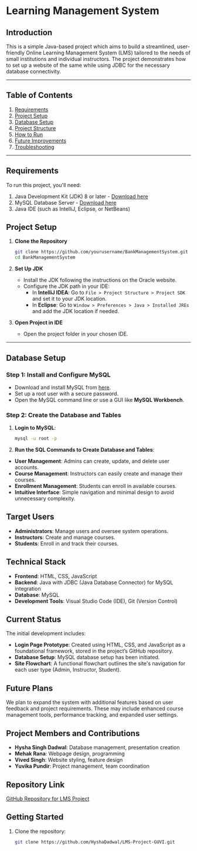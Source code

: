 # Learning Management System

## Introduction

This is a simple Java-based project which aims to build a streamlined, user-friendly Online Learning Management System (LMS) tailored to the needs of small institutions and individual instructors. The project demonstrates how to set up a website of the same while using JDBC for the necessary database connectivity. 

---

## Table of Contents

1. [Requirements](#requirements)
2. [Project Setup](#project-setup)
3. [Database Setup](#database-setup)
4. [Project Structure](#project-structure)
5. [How to Run](#how-to-run)
6. [Future Improvements](#future-improvements)
7. [Troubleshooting](#troubleshooting)

---

## Requirements
To run this project, you'll need:

1. Java Development Kit (JDK) 8 or later - [Download here](https://www.oracle.com/in/java/technologies/downloads/)
2. MySQL Database Server - [Download here](https://www.mysql.com/downloads/)
3. Java IDE (such as IntelliJ, Eclipse, or NetBeans)

## Project Setup

1. **Clone the Repository**

   ```bash
   git clone https://github.com/yourusername/BankManagementSystem.git
   cd BankManagementSystem
   ```

2. **Set Up JDK**

   - Install the JDK following the instructions on the Oracle website.
   - Configure the JDK path in your IDE:
     - In **IntelliJ IDEA**: Go to `File > Project Structure > Project SDK` and set it to your JDK location.
     - In **Eclipse**: Go to `Window > Preferences > Java > Installed JREs` and add the JDK location if needed.

3. **Open Project in IDE**

   - Open the project folder in your chosen IDE.

---

## Database Setup

### Step 1: Install and Configure MySQL

- Download and install MySQL from [here](https://dev.mysql.com/downloads/installer/).
- Set up a root user with a secure password.
- Open the MySQL command line or use a GUI like **MySQL Workbench**.

### Step 2: Create the Database and Tables

1. **Login to MySQL**:

   ```bash
   mysql -u root -p
   ```

2. **Run the SQL Commands to Create Database and Tables**:








- **User Management**: Admins can create, update, and delete user accounts.
- **Course Management**: Instructors can easily create and manage their courses.
- **Enrollment Management**: Students can enroll in available courses.
- **Intuitive Interface**: Simple navigation and minimal design to avoid unnecessary complexity.

## Target Users
- **Administrators**: Manage users and oversee system operations.
- **Instructors**: Create and manage courses.
- **Students**: Enroll in and track their courses.

## Technical Stack
- **Frontend**: HTML, CSS, JavaScript
- **Backend**: Java with JDBC (Java Database Connector) for MySQL integration
- **Database**: MySQL
- **Development Tools**: Visual Studio Code (IDE), Git (Version Control)

## Current Status
The initial development includes:
- **Login Page Prototype**: Created using HTML, CSS, and JavaScript as a foundational framework, stored in the project’s GitHub repository.
- **Database Setup**: MySQL database setup has been initiated.
- **Site Flowchart**: A functional flowchart outlines the site's navigation for each user type (Admin, Instructor, Student).

## Future Plans
We plan to expand the system with additional features based on user feedback and project requirements. These may include enhanced course management tools, performance tracking, and expanded user settings.

## Project Members and Contributions
- **Hysha Singh Dadwal**: Database management, presentation creation
- **Mehak Rana**: Webpage design, programming
- **Vived Singh**: Website styling, feature design
- **Yuvika Pundir**: Project management, team coordination

## Repository Link
[GitHub Repository for LMS Project](https://github.com/HyshaDadwal/LMS-Project-GUVI.git)

## Getting Started
1. Clone the repository:  
   ```bash
   git clone https://github.com/HyshaDadwal/LMS-Project-GUVI.git
